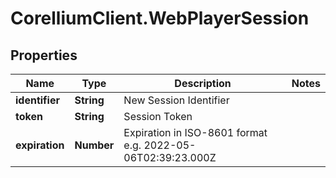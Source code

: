 # CorelliumClient.WebPlayerSession

## Properties

Name | Type | Description | Notes
------------ | ------------- | ------------- | -------------
**identifier** | **String** | New Session Identifier | 
**token** | **String** | Session Token | 
**expiration** | **Number** | Expiration in ISO-8601 format e.g. 2022-05-06T02:39:23.000Z | 


